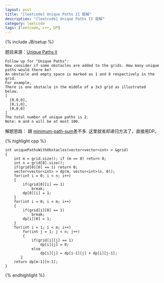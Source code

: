 ```yaml
---
layout: post
title: "[leetcode] Unique Paths II 题解"
description: "[leetcode] Unique Paths II 题解"
category: leetcode 
tags: [leetcode, c++, DP]
---
```

{% include JB/setup %}


题目来源：[Unique Paths II](https://oj.leetcode.com/problems/unique-paths-ii/)

>
    Follow up for "Unique Paths":
    Now consider if some obstacles are added to the grids. How many unique paths would there be?
    An obstacle and empty space is marked as 1 and 0 respectively in the grid.
    For example,
    There is one obstacle in the middle of a 3x3 grid as illustrated below.
    [
      [0,0,0],
      [0,1,0],
      [0,0,0]
    ]
    The total number of unique paths is 2.
    Note: m and n will be at most 100.

解题思路：
跟 [minimum-path-sum](http://tl3shi.github.io/leetcode/minimum-path-sum.html)差不多. 
这里就省却递归方法了，直接用DP。

{% highlight cpp %}
    
    int uniquePathsWithObstacles(vector<vector<int> > &grid) 
    {
        int m = grid.size(); if (m == 0) return 0;
        int n = grid[0].size();
        if(grid[0][0] == 1) return 0;
        vector<vector<int> > dp(m, vector<int>(n, 0));
        for(int i = 0; i < n; i++)
        {
            if(grid[0][i] == 1)
                break;
            dp[0][i] = 1;
        }
        for(int i = 0; i < m; i++)
        {
            if(grid[i][0] == 1)
                break;
            dp[i][0] = 1;
        }
        for(int i = 1; i < m; i++)
            for(int j = 1; j < n; j++)
            {
                if(grid[i][j] == 1)
                    dp[i][j] = 0;
                else
                    dp[i][j] = dp[i-1][j] + dp[i][j-1];
           }
        return dp[m-1][n-1];
    }
    
{% endhighlight %}


